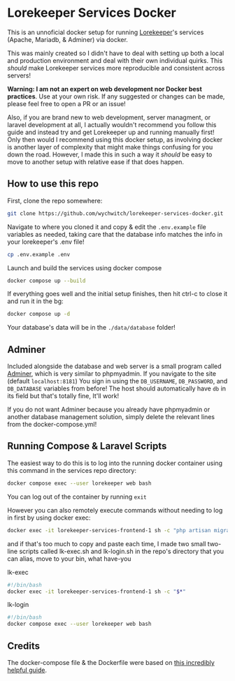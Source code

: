 # Lorekeeper Services Docker

This is an unnoficial docker setup for running [Lorekeeper](https://github.com/lk-arpg/lorekeeper)'s services (Apache, Mariadb, & Adminer) via docker.

This was mainly created so I didn't have to deal with setting up both a local and production environment and deal with their own individual quirks. This *should* make Lorekeeper services more reproducible and consistent across servers!

**Warning: I am not an expert on web development nor Docker best practices**. Use at your own risk. If any suggested or changes can be made, please feel free to open a PR or an issue! 

Also, if you are brand new to web development, server managment, or laravel development at all, I actually wouldn't recommend  you follow this guide and instead try and get Lorekeeper up and running manually first! Only then would I recommend using this docker setup, as involving docker is another layer of complexity that might make things confusing for you down the road. However, I made this in such a way it *should* be easy to move to another setup with relative ease if that does happen.

## How to use this repo
First, clone the repo somewhere:

```bash
git clone https://github.com/wychwitch/lorekeeper-services-docker.git 
```

Navigate to where you cloned it and copy & edit the `.env.example` file variables as needed, taking care that the database info matches the info in your lorekeeper's .env file!

```bash
cp .env.example .env
```

Launch and build the services using docker compose

```bash
docker compose up --build
```

If everything goes well and the initial setup finishes, then hit ctrl-c to close it and run it in the bg:

```bash
docker compose up -d
```

Your database's data will be in the `./data/database` folder!

## Adminer

Included alongside the database and web server is a small program called [Adminer](https://www.adminer.org/), which is very similar to phpmyadmin. If you navigate to the site (default `localhost:8181`) You sign in using the `DB_USERNAME`, `DB_PASSWORD`, and `DB_DATABASE` variables from before! The host should automatically have `db` in its field but that's totally fine, It'll work!

If you do not want Adminer because you already have phpmyadmin or another database management solution, simply delete the relevant lines from the docker-compose.yml!

## Running Compose & Laravel Scripts

The easiest way to do this is to log into the running docker container using this command in the services repo directory:

```bash
docker compose exec --user lorekeeper web bash
```
You can log out of the container by running `exit`

However you can also remotely execute commands without needing to log in first by using docker exec: 

```bash
docker exec -it lorekeeper-services-frontend-1 sh -c "php artisan migrate"
```

and if that's too much to copy and paste each time, I made two small two-line scripts called lk-exec.sh and lk-login.sh in the repo's directory that you can alias, move to your bin, what have-you  

lk-exec

```bash
#!/bin/bash
docker exec -it lorekeeper-services-frontend-1 sh -c "$*"
```

lk-login

```bash
#!/bin/bash
docker compose exec --user lorekeeper web bash
```

## Credits
The docker-compose file & the Dockerfile were based on [this incredibly helpful guide](https://inovector.com/blog/minimal-configuration-docker-to-run-laravel-application). 
